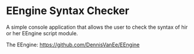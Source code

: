 # EEngine Syntax Checker
A simple console application that allows the user to check the syntax of hir or her EEngine script module.

The EEngine:
https://github.com/DennisVanEe/EEngine
